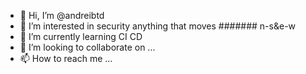 - 👋 Hi, I’m @andreibtd
- 👀 I’m interested in security anything that moves ####### n-s&e-w
- 🌱 I’m currently learning CI CD
- 💞️ I’m looking to collaborate on ...
- 📫 How to reach me ...

<!---
andreibtd/andreibtd is a ✨ special ✨ repository because its `README.md` (this file) appears on your GitHub profile.
You can click the Preview link to take a look at your changes.
--->
